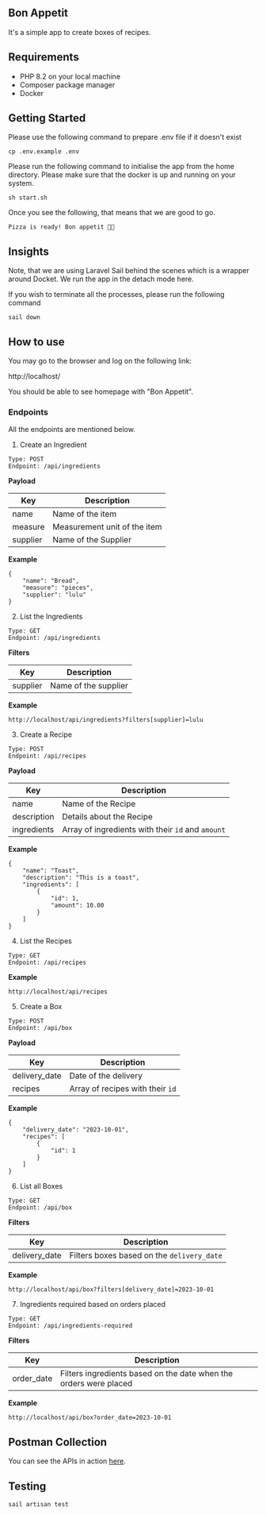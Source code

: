 ## Bon Appetit

It's a simple app to create boxes of recipes.

## Requirements

- PHP 8.2 on your local machine
- Composer package manager
- Docker

## Getting Started

Please use the following command to prepare .env file if it doesn't exist
```
cp .env.example .env
```

Please run the following command to initialise the app from the home directory. Please make sure that the docker is up and running on your system.

```
sh start.sh
```

Once you see the following, that means that we are good to go.

```
Pizza is ready! Bon appetit 🍕🎉
```

## Insights

Note, that we are using Laravel Sail behind the scenes which is a wrapper around Docket. We run the app in the detach mode here.

If you wish to terminate all the processes, please run the following command

```
sail down
```

## How to use

You may go to the browser and log on the following link:

http://localhost/

You should be able to see homepage with "Bon Appetit".

### Endpoints

All the endpoints are mentioned below.

1. Create an Ingredient

```
Type: POST
Endpoint: /api/ingredients
```

**Payload**

| Key      | Description                  |
|----------|------------------------------|
| name     | Name of the item             |
| measure  | Measurement unit of the item |
| supplier | Name of the Supplier         |

**Example**
```
{
    "name": "Bread",
    "measure": "pieces",
    "supplier": "lulu"
}
```

2. List the Ingredients

```
Type: GET
Endpoint: /api/ingredients
```

**Filters**

| Key      | Description          |
|----------|----------------------|
| supplier | Name of the supplier |

**Example**
```
http://localhost/api/ingredients?filters[supplier]=lulu
```

3. Create a Recipe
```
Type: POST
Endpoint: /api/recipes
```

**Payload**

| Key         | Description                                        |
|-------------|----------------------------------------------------|
| name        | Name of the Recipe                                 |
| description | Details about the Recipe                           |
| ingredients | Array of ingredients with their `id` and `amount`  |

**Example**
```
{
    "name": "Toast",
    "description": "This is a toast",
    "ingredients": [
        {
            "id": 1,
            "amount": 10.00
        }
    ]
}
```

4. List the Recipes

```
Type: GET
Endpoint: /api/recipes
```
**Example**
```
http://localhost/api/recipes
```

5. Create a Box
```
Type: POST
Endpoint: /api/box
```

**Payload**

| Key           | Description                      |
|---------------|----------------------------------|
| delivery_date | Date of the delivery             |
| recipes       | Array of recipes with their `id` |

**Example**
```
{
    "delivery_date": "2023-10-01",
    "recipes": [
        {
            "id": 1
        }
    ]
}
```

6. List all Boxes
```
Type: GET
Endpoint: /api/box
```

**Filters**

| Key           | Description                                 |
|---------------|---------------------------------------------|
| delivery_date | Filters boxes based on the `delivery_date`  |

**Example**
```
http://localhost/api/box?filters[delivery_date]=2023-10-01
```

7. Ingredients required based on orders placed
```
Type: GET
Endpoint: /api/ingredients-required
```
**Filters**

| Key        | Description                                                       |
|------------|-------------------------------------------------------------------|
| order_date | Filters ingredients based on the date when the orders were placed |

**Example**
```
http://localhost/api/box?order_date=2023-10-01
```

## Postman Collection

You can see the APIs in action [here](https://www.postman.com/devlov/workspace/bon-appetit/collection/12485236-f8b017db-2ac8-422c-aa37-bc7ea0018b9f?action=share&creator=12485236).

## Testing

```
sail artisan test
```

